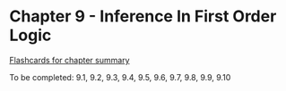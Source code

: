 # Chapter 9 - Inference In First Order Logic #
[Flashcards for chapter summary](http://www.cram.com/flashcards/chapter-9-inference-in-first-order-logic-7520379)

To be completed:
9.1, 9.2, 9.3, 9.4, 9.5, 9.6, 9.7, 9.8, 9.9, 9.10